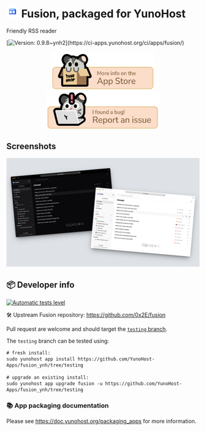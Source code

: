 <!--
N.B.: This README was automatically generated by <https://github.com/YunoHost/apps_tools/blob/main/readme_generator>
It shall NOT be edited by hand.
-->

<h1>
  <img src="https://raw.githubusercontent.com/YunoHost/apps/main/logos/fusion.png" width="32px" alt="Logo of Fusion">
  Fusion, packaged for YunoHost
</h1>

Friendly RSS reader

[![Version: 0.9.8~ynh2](https://img.shields.io/badge/Version-0.9.8~ynh2-rgb(18,138,11)?style=for-the-badge)](https://ci-apps.yunohost.org/ci/apps/fusion/)

<div align="center">
<a href="https://apps.yunohost.org/app/fusion"><img height="100px" src="https://github.com/YunoHost/yunohost-artwork/raw/refs/heads/main/badges/neopossum-badges/badge_more_info_on_the_appstore.svg"/></a>
<a href="https://github.com/YunoHost-Apps/fusion_ynh/issues"><img height="100px" src="https://github.com/YunoHost/yunohost-artwork/raw/refs/heads/main/badges/neopossum-badges/badge_report_an_issue.svg"/></a>
</div>


## Screenshots
![Screenshot of Fusion](./doc/screenshots/screenshot.png)

## 📦 Developer info

[![Automatic tests level](https://apps.yunohost.org/badge/cilevel/fusion)](https://ci-apps.yunohost.org/ci/apps/fusion/)

🛠️ Upstream Fusion repository: <https://github.com/0x2E/fusion>

Pull request are welcome and should target the [`testing` branch](https://github.com/YunoHost-Apps/fusion_ynh/tree/testing).

The `testing` branch can be tested using:
```
# fresh install:
sudo yunohost app install https://github.com/YunoHost-Apps/fusion_ynh/tree/testing

# upgrade an existing install:
sudo yunohost app upgrade fusion -u https://github.com/YunoHost-Apps/fusion_ynh/tree/testing
```

### 📚 App packaging documentation

Please see <https://doc.yunohost.org/packaging_apps> for more information.